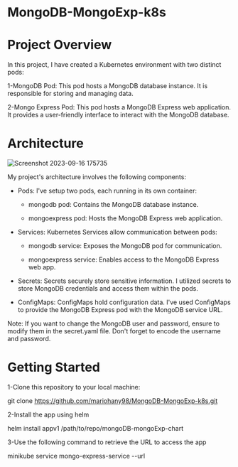 # MongoDB-MongoExp-k8s

# Project Overview

In this project, I have created a Kubernetes environment with two distinct pods:

1-MongoDB Pod: This pod hosts a MongoDB database instance. It is responsible for storing and managing data.

2-Mongo Express Pod: This pod hosts a MongoDB Express web application. It provides a user-friendly interface to interact with the MongoDB database.

# Architecture

![Screenshot 2023-09-16 175735](https://github.com/mariohany98/MongoDB-MongoExp-k8s/assets/143083001/fc25afde-765c-44ae-bb01-f6f5c007bbbb)

My project's architecture involves the following components:

* Pods: I've setup two pods, each running in its own container:

  - mongodb pod: Contains the MongoDB database instance.

  - mongoexpress pod: Hosts the MongoDB Express web application.
  
* Services: Kubernetes Services allow communication between pods:

  - mongodb service: Exposes the MongoDB pod for communication.

  - mongoexpress service: Enables access to the MongoDB Express web app.
 
* Secrets: Secrets securely store sensitive information. I utilized secrets to store MongoDB credentials and access them within the pods.

* ConfigMaps: ConfigMaps hold configuration data. I've used ConfigMaps to provide the MongoDB Express pod with the MongoDB service URL.

Note: If you want to change the MongoDB user and password, ensure to modify them in the secret.yaml file. Don't forget to encode the username and password.

# Getting Started

1-Clone this repository to your local machine:

git clone https://github.com/mariohany98/MongoDB-MongoExp-k8s.git

2-Install the app using helm

helm install appv1 /path/to/repo/mongoDB-mongoExp-chart

3-Use the following command to retrieve the URL to access the app

minikube service mongo-express-service --url
